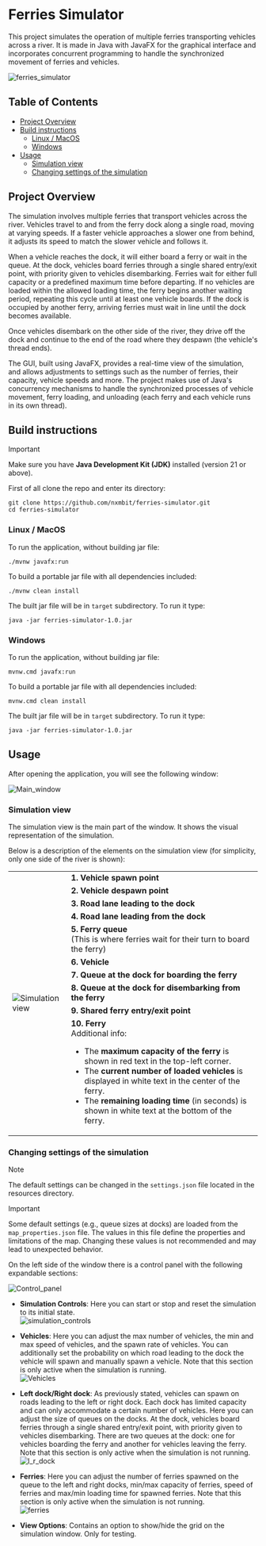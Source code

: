 # Ferries Simulator

This project simulates the operation of multiple ferries transporting vehicles across a river. It is made in Java with JavaFX for the graphical interface and incorporates concurrent programming to handle the synchronized movement of ferries and vehicles.

![ferries_simulator](https://github.com/user-attachments/assets/3edcc769-969c-4299-ac5d-10f842258bd9)

## Table of Contents

- [Project Overview](#project-overview)
- [Build instructions](#build-instructions)
  - [Linux / MacOS](#linux--macos)
  - [Windows](#windows)
- [Usage](#usage)
  - [Simulation view](#simulation-view)
  - [Changing settings of the simulation](#changing-settings-of-the-simulation)


## Project Overview

The simulation involves multiple ferries that transport vehicles across the river. Vehicles travel to and from the ferry dock along a single road, moving at varying speeds. 
If a faster vehicle approaches a slower one from behind, it adjusts its speed to match the slower vehicle and follows it.

When a vehicle reaches the dock, it will either board a ferry or wait in the queue.
At the dock, vehicles board ferries through a single shared entry/exit point, with priority given to vehicles disembarking. 
Ferries wait for either full capacity or a predefined maximum time before departing. 
If no vehicles are loaded within the allowed loading time, the ferry begins another waiting period, repeating this cycle until at least one vehicle boards. 
If the dock is occupied by another ferry, arriving ferries must wait in line until the dock becomes available.

Once vehicles disembark on the other side of the river, they drive off the dock and continue to the end of the road where they despawn (the vehicle's thread ends).

The GUI, built using JavaFX, provides a real-time view of the simulation, 
and allows adjustments to settings such as the number of ferries, their capacity,
vehicle speeds and more. The project makes use of Java's concurrency mechanisms to handle the synchronized processes of vehicle movement,
ferry loading, and unloading (each ferry and each vehicle runs in its own thread).

## Build instructions

> [!IMPORTANT]  
> Make sure you have **Java Development Kit (JDK)** installed (version 21 or above).

First of all clone the repo and enter its directory:  
```
git clone https://github.com/nxmbit/ferries-simulator.git
cd ferries-simulator
```

### Linux / MacOS 

To run the application, without building jar file:

```
./mvnw javafx:run
```

To build a portable jar file with all dependencies included:
```
./mvnw clean install
```

The built jar file will be in ```target``` subdirectory. To run it type:
```
java -jar ferries-simulator-1.0.jar
```

### Windows

To run the application, without building jar file:

```
mvnw.cmd javafx:run
```

To build a portable jar file with all dependencies included:
```
mvnw.cmd clean install
```

The built jar file will be in ```target``` subdirectory. To run it type:
```
java -jar ferries-simulator-1.0.jar
```

## Usage

After opening the application, you will see the following window:  

![Main_window](https://github.com/user-attachments/assets/be14e820-3c4d-4d0f-99de-e08c5b56a6a0)

### Simulation view

The simulation view is the main part of the window. It shows the visual representation of the simulation.

Below is a description of the elements on the simulation view (for simplicity, only one side of the river is shown):

<table>
  <tr>
    <td rowspan="10">
      <img src="https://github.com/user-attachments/assets/28c9ae9d-7d90-493c-892b-02bf0ae66368" alt="Simulation view">
    </td>
    <td>
      <strong>1. Vehicle spawn point</strong>
    </td>
  </tr>
  <tr>
    <td><strong>2. Vehicle despawn point</strong></td>
  </tr>
  <tr>
    <td><strong>3. Road lane leading to the dock</strong></td>
  </tr>
  <tr>
    <td><strong>4. Road lane leading from the dock</strong></td>
  </tr>
  <tr>
    <td>
      <strong>5. Ferry queue</strong><br>
      (This is where ferries wait for their turn to board the ferry)
    </td>
  </tr>
  <tr>
    <td><strong>6. Vehicle</strong></td>
  </tr>
  <tr>
    <td><strong>7. Queue at the dock for boarding the ferry</strong></td>
  </tr>
  <tr>
    <td><strong>8. Queue at the dock for disembarking from the ferry</strong></td>
  </tr>
    <tr>
    <td><strong>9. Shared ferry entry/exit point</strong></td>
  </tr>
    <tr>
    <td>
  <strong>10. Ferry</strong><br>
  Additional info:
  <ul>
    <li>The <strong>maximum capacity of the ferry</strong> is shown in red text in the top-left corner.</li>
    <li>The <strong>current number of loaded vehicles</strong> is displayed in white text in the center of the ferry.</li>
    <li>The <strong>remaining loading time</strong> (in seconds) is shown in white text at the bottom of the ferry.</li>
  </ul>
</td>
  </tr>
</table>

### Changing settings of the simulation

> [!NOTE]  
> The default settings can be changed in the ```settings.json``` file located in the resources directory.

> [!IMPORTANT]  
> Some default settings (e.g., queue sizes at docks) are loaded from the ```map_properties.json``` file.
> The values in this file define the properties and limitations of the map.
> Changing these values is not recommended and may lead to unexpected behavior. 

On the left side of the window there is a control panel with the following expandable sections:

![Control_panel](https://github.com/user-attachments/assets/32d0ec9d-d527-474a-ae19-f5f25b77f944)

- **Simulation Controls**: Here you can start or stop and reset the simulation to its initial state.  
  ![simulation_controls](https://github.com/user-attachments/assets/18052a68-38e9-496f-b1c0-2e2bcc791e0e)

- **Vehicles**: Here you can adjust the max number of vehicles, the min and max speed of vehicles, 
and the spawn rate of vehicles. You can additionally set the probability on which road leading to 
the dock the vehicle will spawn and manually spawn a vehicle. Note that this section is only active
when the simulation is running.  
  ![Vehicles](https://github.com/user-attachments/assets/a18ab73c-54be-496c-a7b9-577f6d4c1f7d)

- **Left dock/Right dock**: As previously stated, vehicles can spawn on roads leading to the left or right dock.
Each dock has limited capacity and can only accommodate a certain number of vehicles. Here you can adjust the
size of queues on the docks. At the dock, vehicles board ferries through a single shared entry/exit point, with priority given to vehicles disembarking. 
There are two queues at the dock: one for vehicles boarding the ferry and another for vehicles leaving the ferry.
Note that this section is only active when the simulation is not running.  
  ![l_r_dock](https://github.com/user-attachments/assets/9c18e617-b776-426d-a22c-f55b0a5d395f)
  
- **Ferries**: Here you can adjust the number of ferries spawned on the queue to the left and right docks,
min/max capacity of ferries, speed of ferries and max/min loading time for spawned ferries.
Note that this section is only active when the simulation is not running.  
  ![ferries](https://github.com/user-attachments/assets/a7887a3c-ecb3-41a0-9530-4223fa6a81db)

- **View Options**: Contains an option to show/hide the grid on the simulation window. Only for testing.  
  